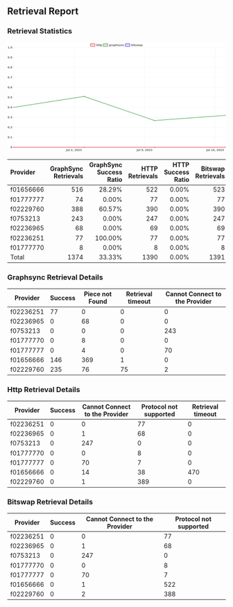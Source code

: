 ## Retrieval Report
### Retrieval Statistics
<img src="https://raw.githubusercontent.com/data-preservation-programs/filplus-checker-assets/main/filecoin-project/filecoin-plus-large-datasets/issues/1052/1689731621852.png"/>

| Provider  | GraphSync Retrievals | GraphSync Success Ratio | HTTP Retrievals | HTTP Success Ratio | Bitswap Retrievals | Bitswap Success Ratio |
| :-------- | -------------------: | ----------------------: | --------------: | -----------------: | -----------------: | --------------------: |
| f01656666 |                  516 |                  28.29% |             522 |              0.00% |                523 |                 0.00% |
| f01777777 |                   74 |                   0.00% |              77 |              0.00% |                 77 |                 0.00% |
| f02229760 |                  388 |                  60.57% |             390 |              0.00% |                390 |                 0.00% |
| f0753213  |                  243 |                   0.00% |             247 |              0.00% |                247 |                 0.00% |
| f02236965 |                   68 |                   0.00% |              69 |              0.00% |                 69 |                 0.00% |
| f02236251 |                   77 |                 100.00% |              77 |              0.00% |                 77 |                 0.00% |
| f01777770 |                    8 |                   0.00% |               8 |              0.00% |                  8 |                 0.00% |
| Total     |                 1374 |                  33.33% |            1390 |              0.00% |               1391 |                 0.00% |

### Graphsync Retrieval Details
| Provider  | Success | Piece not Found | Retrieval timeout | Cannot Connect to the Provider |
| --------- | ------- | --------------- | ----------------- | ------------------------------ |
| f02236251 | 77      | 0               | 0                 | 0                              |
| f02236965 | 0       | 68              | 0                 | 0                              |
| f0753213  | 0       | 0               | 0                 | 243                            |
| f01777770 | 0       | 8               | 0                 | 0                              |
| f01777777 | 0       | 4               | 0                 | 70                             |
| f01656666 | 146     | 369             | 1                 | 0                              |
| f02229760 | 235     | 76              | 75                | 2                              |

### Http Retrieval Details
| Provider  | Success | Cannot Connect to the Provider | Protocol not supported | Retrieval timeout |
| --------- | ------- | ------------------------------ | ---------------------- | ----------------- |
| f02236251 | 0       | 0                              | 77                     | 0                 |
| f02236965 | 0       | 1                              | 68                     | 0                 |
| f0753213  | 0       | 247                            | 0                      | 0                 |
| f01777770 | 0       | 0                              | 8                      | 0                 |
| f01777777 | 0       | 70                             | 7                      | 0                 |
| f01656666 | 0       | 14                             | 38                     | 470               |
| f02229760 | 0       | 1                              | 389                    | 0                 |

### Bitswap Retrieval Details
| Provider  | Success | Cannot Connect to the Provider | Protocol not supported |
| --------- | ------- | ------------------------------ | ---------------------- |
| f02236251 | 0       | 0                              | 77                     |
| f02236965 | 0       | 1                              | 68                     |
| f0753213  | 0       | 247                            | 0                      |
| f01777770 | 0       | 0                              | 8                      |
| f01777777 | 0       | 70                             | 7                      |
| f01656666 | 0       | 1                              | 522                    |
| f02229760 | 0       | 2                              | 388                    |
